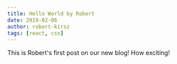 ```yaml
---
title: Hello World by Robert
date: 2019-02-06
author: robert-kirsz
tags: [react, css]
---
```


This is Robert's first post on our new blog! How exciting!
